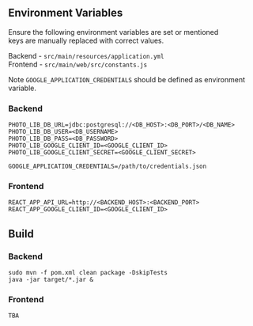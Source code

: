 

## Environment Variables
Ensure the following environment variables are set or mentioned \
keys are manually replaced with correct values.

Backend - `src/main/resources/application.yml` \
Frontend - `src/main/web/src/constants.js`

Note `GOOGLE_APPLICATION_CREDENTIALS` should be defined as environment variable.

### Backend
```env
PHOTO_LIB_DB_URL=jdbc:postgresql://<DB_HOST>:<DB_PORT>/<DB_NAME>
PHOTO_LIB_DB_USER=<DB_USERNAME>
PHOTO_LIB_DB_PASS=<DB_PASSWORD>
PHOTO_LIB_GOOGLE_CLIENT_ID=<GOOGLE_CLIENT_ID>
PHOTO_LIB_GOOGLE_CLIENT_SECRET=<GOOGLE_CLIENT_SECRET>

GOOGLE_APPLICATION_CREDENTIALS=/path/to/credentials.json
```

### Frontend
```env
REACT_APP_API_URL=http://<BACKEND_HOST>:<BACKEND_PORT>
REACT_APP_GOOGLE_CLIENT_ID=<GOOGLE_CLIENT_ID>
```

## Build

### Backend

```shell
sudo mvn -f pom.xml clean package -DskipTests
java -jar target/*.jar &
```

### Frontend

```shell
TBA
```
